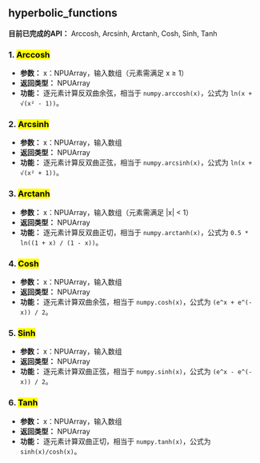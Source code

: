 ## hyperbolic_functions

**目前已完成的API：**
 Arccosh, Arcsinh, Arctanh, Cosh, Sinh, Tanh

### 1. <mark>Arccosh</mark>

- **参数：**
   x：NPUArray，输入数组（元素需满足 x ≥ 1）
- **返回类型：**
   NPUArray
- **功能：**
   逐元素计算反双曲余弦，相当于 `numpy.arccosh(x)`，公式为 `ln(x + √(x² - 1))`。

### 2. <mark>Arcsinh</mark>

- **参数：**
   x：NPUArray，输入数组
- **返回类型：**
   NPUArray
- **功能：**
   逐元素计算反双曲正弦，相当于 `numpy.arcsinh(x)`，公式为 `ln(x + √(x² + 1))`。

### 3. <mark>Arctanh</mark>

- **参数：**
   x：NPUArray，输入数组（元素需满足 |x| < 1）
- **返回类型：**
   NPUArray
- **功能：**
   逐元素计算反双曲正切，相当于 `numpy.arctanh(x)`，公式为 `0.5 * ln((1 + x) / (1 - x))`。

### 4. <mark>Cosh</mark>

- **参数：**
   x：NPUArray，输入数组
- **返回类型：**
   NPUArray
- **功能：**
   逐元素计算双曲余弦，相当于 `numpy.cosh(x)`，公式为 `(e^x + e^(-x)) / 2`。

### 5. <mark>Sinh</mark>

- **参数：**
   x：NPUArray，输入数组
- **返回类型：**
   NPUArray
- **功能：**
   逐元素计算双曲正弦，相当于 `numpy.sinh(x)`，公式为 `(e^x - e^(-x)) / 2`。

### 6. <mark>Tanh</mark>

- **参数：**
   x：NPUArray，输入数组
- **返回类型：**
   NPUArray
- **功能：**
   逐元素计算双曲正切，相当于 `numpy.tanh(x)`，公式为 `sinh(x)/cosh(x)`。